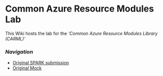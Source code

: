# Common Azure Resource Modules Lab

This Wiki hosts the lab for the _'Common Azure Resource Modules Library (CARML)'_

### _Navigation_
- [Original SPARK submission](./OriginalSubmission)
- [Original Mock](./OriginalMock)


